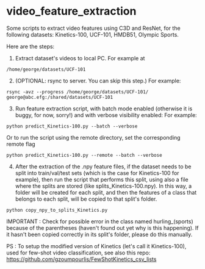 # video_feature_extraction

Some scripts to extract video features using C3D and ResNet, for the following datasets: Kinetics-100, UCF-101, HMDB51, Olympic Sports.


Here are the steps:

1. Extract dataset's videos to local PC. For example at
```
/home/george/datasets/UCF-101
```

2. (OPTIONAL: rsync to server. You can skip this step.)
For example:
```
rsync -avz --progress /home/george/datasets/UCF-101/ george@abc.efg:/shared/datasets/UCF-101
```

3. Run feature extraction script, with batch mode enabled (otherwise it is buggy, for now, sorry!) and with verbose visibility enabled:
For example:
```
python predict_Kinetics-100.py --batch --verbose
```
Or to run the script using the remote directory, set the corresponding remote flag
```
python predict_Kinetics-100.py --remote --batch --verbose
```

4. After the extraction of the .npy feature files, if the dataset needs to be split into train/val/test sets (which is the case for Kinetics-100 for example), then run the script that performs this split, using also a file where the splits are stored (like splits_Kinetics-100.npy). In this way, a folder will be created for each split, and then the features of a class that belongs to each split, will be copied to that split's folder.
```
python copy_npy_to_splits_Kinetics.py
```
IMPORTANT : Check for possible error in the class named hurling_(sports) because of the parentheses (haven't found out yet why is this happening). If it hasn't been copied correctly in its split's folder, please do this manually.

PS : To setup the modified version of Kinetics (let's call it Kinetics-100), used for few-shot video classification, see also this repo:
https://github.com/gzoumpourlis/FewShotKinetics_csv_lists
